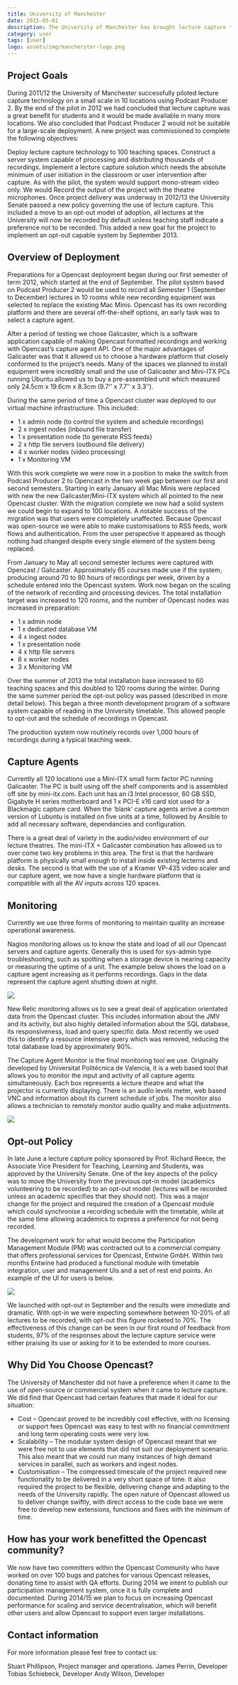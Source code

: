 ```yaml
---
title: University of Manchester
date: 2015-05-01
description: The University of Manchester has brought lecture capture to a new level. With an opt-out policy for lecturers and more than 300 equipped venues by the end of 2015.
category: user
tags: [user]
logo: assets/img/mancherster-logo.png
---
```


## Project Goals
During 2011/12 the University of Manchester successfully piloted lecture capture technology on a small scale in 10 locations using Podcast Producer 2. By the end of the pilot in 2012 we had concluded that lecture capture was a great benefit for students and it would be made available in many more locations. We also concluded that Podcast Producer 2 would not be suitable for a large-scale deployment. A new project was commissioned to complete the following objectives:

Deploy lecture capture technology to 100 teaching spaces.
Construct a server system capable of processing and distributing thousands of recordings.
Implement a lecture capture solution which needs the absolute minimum of user initiation in the classroom or user intervention after capture.
As with the pilot, the system would support mono-stream video only. We would Record the output of the project with the theatre microphones.
Once project delivery was underway in 2012/13 the University Senate passed a new policy governing the use of lecture capture. This included a move to an opt-out model of adoption, all lectures at the University will now be recorded by default unless teaching staff indicate a preference not to be recorded. This added a new goal for the project to implement an opt-out capable system by September 2013.

## Overview of Deployment
Preparations for a Opencast deployment began during our first semester of term 2012, which started at the end of September. The pilot system based on Podcast Producer 2 would be used to record all Semester 1 (September to December) lectures in 10 rooms while new recording equipment was selected to replace the existing Mac Minis. Opencast has its own recording platform and there are several off-the-shelf options, an early task was to select a capture agent.

After a period of testing we chose Galicaster, which is a software application capable of making Opencast formatted recordings and working with Opencast’s capture agent API. One of the major advantages of Galicaster was that it allowed us to choose a hardware platform that closely conformed to the project’s needs. Many of the spaces we planned to install equipment were incredibly small and the use of Galicaster and Mini-ITX PCs running Ubuntu allowed us to buy a pre-assembled unit which measured only 24.5cm x 19.6cm x 8.3cm (9.7’’ x 7.7’’ x 3.3’’).

During the same period of time a Opencast cluster was deployed to our virtual machine infrastructure. This included:

- 1 x admin node (to control the system and schedule recordings)
- 2 x ingest nodes (inbound file transfer)
- 1 x presentation node (to generate RSS feeds)
- 2 x http file servers (outbound file delivery)
- 4 x worker nodes (video processing)
- 1 x Monitoring VM

With this work complete we were now in a position to make the switch from Podcast Producer 2 to Opencast in the two week gap between our first and second semesters. Starting in early January all Mac Minis were replaced with new the new Galicaster/Mini-ITX system which all pointed to the new Opencast cluster. With the migration complete we now had a solid system we could begin to expand to 100 locations. A notable success of the migration was that users were completely unaffected. Because Opencast was open-source we were able to make customisations to RSS feeds, work flows and authentication. From the user perspective it appeared as though nothing had changed despite every single element of the system being replaced.

From January to May all second semester lectures were captured with Opencast / Galicaster. Approximately 65 courses made use if the system, producing around 70 to 80 hours of recordings per week, driven by a schedule entered into the Opencast system. Work now began on the scaling of the network of recording and processing devices. The total installation target was increased to 120 rooms, and the number of Opencast nodes was increased in preparation:

- 1 x admin node
- 1 x dedicated database VM
- 4 x ingest nodes
- 1 x presentation node
- 4 x http file servers
- 8 x worker nodes
- 3 x Monitoring VM

Over the summer of 2013 the total installation base increased to 60 teaching spaces and this doubled to 120 rooms during the winter. During the same summer period the opt-out policy was passed (described in more detail below). This began a three month development program of a
software system capable of reading in the University timetable. This allowed people to opt-out and the schedule of recordings in Opencast.

The production system now routinely records over 1,000 hours of recordings during a typical teaching week.

## Capture Agents
Currently all 120 locations use a Mini-ITX small form factor PC running Galicaster. The PC is built using off the shelf components and is assembled off site by mini-itx.com. Each unit has an i3 Intel processor, 60 GB SSD, Gigabyte H series motherboard and 1 x PCI-E x16 card slot used for a Blackmagic capture card. When the ‘blank’ capture agents arrive a common version of Lubuntu is installed on five units at a time, followed by Ansible to add all necessary software, dependancies and configuration.

There is a great deal of variety in the audio/video environment of our lecture theatres. The mini-ITX + Galicaster combination has allowed us to over come two key problems in this area. The first is that the hardware platform is physically small enough to install inside existing lecterns and desks. The second is that with the use of a Kramer VP-435 video scaler and our capture agent, we now have a single hardware platform that is compatible with all the AV inputs across 120 spaces.

## Monitoring
Currently we use three forms of monitoring to maintain quality an increase operational awareness.

Nagios monitoring allows us to know the state and load of all our Opencast servers and capture agents. Generally this is used for sys-admin type troubleshooting, such as spotting when a storage device is nearing capacity or measuring the uptime of a unit. The example
below shows the load on a capture agent increasing as it performs recordings. Gaps in the data represent the capture agent shutting down at night.

<img src="assets/img/manchester1.png">

New Relic monitoring allows us to see a great deal of application orientated data from the Opencast cluster. This includes information about the JMV and its activity, but also highly detailed information about the SQL database, its responsiveness, load and query specific data. Most recently we used this to identify a resource intensive query which was removed, reducing the total database load by approximately 90%.



The Capture Agent Monitor is the final monitoring tool we use. Originally developed by Universitat Politécnica de Valencia, it is a web based tool that allows you to monitor the input and activity of all capture agents simultaneously. Each box represents a lecture theatre and what the projector is currently displaying. There is an audio levels meter, web based VNC and information about its current schedule of jobs. The monitor also allows a technician to remotely monitor audio quality and make adjustments.

<img src="assets/img/manchester3.png">

## Opt-out Policy
In late June a lecture capture policy sponsored by Prof. Richard Reece, the Associate Vice President for Teaching, Learning and Students, was approved by the University Senate. One of the key aspects of the policy was to move the University from the previous opt-in model
(academics volunteering to be recorded) to an opt-out model (lectures will be recorded unless an academic specifies that they should not). This was a major change for the project and required the creation of a Opencast module which could synchronise a recording schedule with the timetable, while at the same time allowing academics to express a preference for not being recorded.

The development work for what would become the Participation Management Module (PM) was contracted out to a commercial company that offers professional services for Opencast, Entwine GmbH. Within two months Entwine had produced a functional module with timetable integration, user and management UIs and a set of rest end points. An example of the UI for users is below.

<img src="manchester4.png">

We launched with opt-out in September and the results were immediate and dramatic. With opt-in we were expecting somewhere between 10-20% of all lectures to be recorded, with opt-out this figure rocketed to 70%. The effectiveness of this change can be seen in our first round of feedback from students, 97% of the responses about the lecture capture service were either praising its use or asking for it to be extended to more courses.

## Why Did You Choose Opencast?
The University of Manchester did not have a preference when it came to the use of open-source or commercial system when it came to lecture capture. We did find that Opencast had certain features that made it ideal for our situation:

- Cost – Opencast proved to be incredibly cost effective, with no licensing or support fees Opencast was easy to test with no financial commitment and long term operating costs were very low.
- Scalability – The modular system design of Opencast meant that we were free not to use elements that did not suit our deployment scenario. This also meant that we could run many instances of high demand services in parallel, such as workers and ingest nodes.
- Customisation – The compressed timescale of the project required new functionality to be delivered in a very short space of time. It also required the project to be flexible, delivering change and adapting to the needs of the University rapidly. The open nature of Opencast allowed us to deliver change swiftly, with direct access to the code base we were free to develop new extensions, functions and fixes with the minimum of time.

## How has your work benefitted the Opencast community?
We now have two committers within the Opencast Community who have worked on over 100 bugs and patches for various Opencast releases, donating time to assist with QA efforts. During 2014 we intent to publish our participation management system, once it is fully complete and
documented. During 2014/15 we plan to focus on increasing Opencast performance for scaling and service decentralisation, which will benefit other users and allow Opencast to support even larger installations.

## Contact information
For more information please feel free to contact us:

Stuart Phillipson, Project manager and operations.
James Perrin, Developer
Tobias Schiebeck, Developer
Andy Wilson, Developer